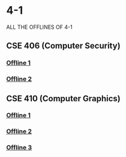 # 4-1

ALL THE OFFLINES OF 4-1

## CSE 406 (Computer Security)
### [Offline 1](https://github.com/AbdurRahmanFahad/4-1/tree/main/Computer%20Security/offline%201)
### [Offline 2](https://github.com/AbdurRahmanFahad/4-1/tree/main/Computer%20Security/offline%202)

## CSE 410 (Computer Graphics)
### [Offline 1](https://github.com/AbdurRahmanFahad/4-1/tree/main/Computer%20Graphics/Offline%201)
### [Offline 2](https://github.com/AbdurRahmanFahad/4-1/tree/main/Computer%20Graphics/Offline%202)
### [Offline 3](https://github.com/AbdurRahmanFahad/4-1/tree/main/Computer%20Graphics/Offline%203)
